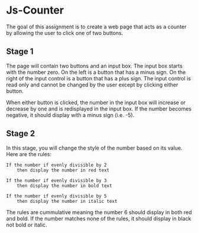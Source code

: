 # Js-Counter

The goal of this assignment is to create a web page that acts as a counter by allowing the user to click one of two buttons.

## Stage 1

The page will contain two buttons and an input box. The input box starts with the number zero. On the left is a button that has a minus sign. On the right of the input control is a button that has a plus sign. The input control is read only and cannot be changed by the user except by clicking either button. 

When either button is clicked, the number in the input box will increase or decrease by one and is redisplayed in the input box. If the number becomes negative, it should display with a minus sign (i.e. -5).

## Stage 2

In this stage, you will change the style of the number based on its value. Here are the rules:

    If the number if evenly divisible by 2
        then display the number in red text

    If the number if evenly divisible by 3
        then display the number in bold text

    If the number if evenly divisible by 5
        then display the number in italic text

The rules are cummulative meaning the number 6 should display in both red and bold. If the number matches none of the rules, it should display in black not bold or italic.